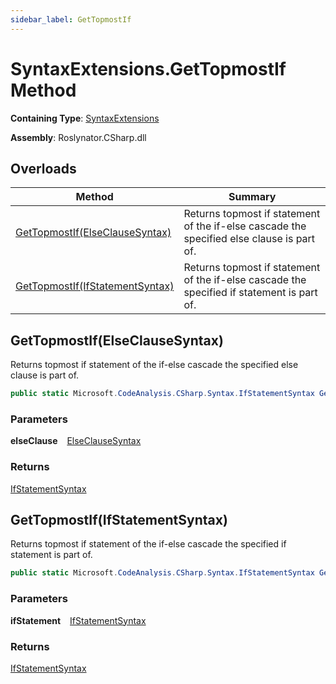 ```yaml
---
sidebar_label: GetTopmostIf
---
```


# SyntaxExtensions\.GetTopmostIf Method

**Containing Type**: [SyntaxExtensions](../index.md)

**Assembly**: Roslynator\.CSharp\.dll

## Overloads

| Method | Summary |
| ------ | ------- |
| [GetTopmostIf(ElseClauseSyntax)](#Roslynator_CSharp_SyntaxExtensions_GetTopmostIf_Microsoft_CodeAnalysis_CSharp_Syntax_ElseClauseSyntax_) | Returns topmost if statement of the if\-else cascade the specified else clause is part of\. |
| [GetTopmostIf(IfStatementSyntax)](#Roslynator_CSharp_SyntaxExtensions_GetTopmostIf_Microsoft_CodeAnalysis_CSharp_Syntax_IfStatementSyntax_) | Returns topmost if statement of the if\-else cascade the specified if statement is part of\. |

## GetTopmostIf\(ElseClauseSyntax\) <a id="Roslynator_CSharp_SyntaxExtensions_GetTopmostIf_Microsoft_CodeAnalysis_CSharp_Syntax_ElseClauseSyntax_"></a>

  
Returns topmost if statement of the if\-else cascade the specified else clause is part of\.

```csharp
public static Microsoft.CodeAnalysis.CSharp.Syntax.IfStatementSyntax GetTopmostIf(this Microsoft.CodeAnalysis.CSharp.Syntax.ElseClauseSyntax elseClause)
```

### Parameters

**elseClause** &ensp; [ElseClauseSyntax](https://docs.microsoft.com/en-us/dotnet/api/microsoft.codeanalysis.csharp.syntax.elseclausesyntax)

### Returns

[IfStatementSyntax](https://docs.microsoft.com/en-us/dotnet/api/microsoft.codeanalysis.csharp.syntax.ifstatementsyntax)

## GetTopmostIf\(IfStatementSyntax\) <a id="Roslynator_CSharp_SyntaxExtensions_GetTopmostIf_Microsoft_CodeAnalysis_CSharp_Syntax_IfStatementSyntax_"></a>

  
Returns topmost if statement of the if\-else cascade the specified if statement is part of\.

```csharp
public static Microsoft.CodeAnalysis.CSharp.Syntax.IfStatementSyntax GetTopmostIf(this Microsoft.CodeAnalysis.CSharp.Syntax.IfStatementSyntax ifStatement)
```

### Parameters

**ifStatement** &ensp; [IfStatementSyntax](https://docs.microsoft.com/en-us/dotnet/api/microsoft.codeanalysis.csharp.syntax.ifstatementsyntax)

### Returns

[IfStatementSyntax](https://docs.microsoft.com/en-us/dotnet/api/microsoft.codeanalysis.csharp.syntax.ifstatementsyntax)

